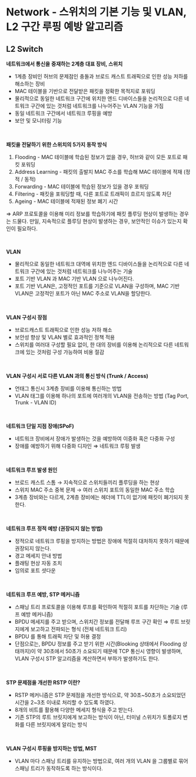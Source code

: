 # Network - 스위치의 기본 기능 및 VLAN, L2 구간 루핑 예방 알고리즘
## L2 Switch

**네트워크에서 통신을 중재하는 2계층 대표 장비, 스위치**

- 1계층 장비인 허브의 문제점인 충돌과 브로드 캐스트 트래픽으로 인한 성능 저하를 해소하는 장비
- MAC 테이블을 기반으로 전달받은 패킷을 정확한 목적지로 포워딩
- 물리적으로 동일한 네트워크 구간에 위치한 엔드 디바이스들을 논리적으로 다른 네트워크 구간에 있는 것처럼 네트워크를 나누어주는 VLAN 기능을 가짐
- 동일 네트워크 구간에서 네트워크 루핑을 예방
- 보안 및 모니터링 기능

<br>

**패킷을 전달하기 위한 스위치의 5가지 동작 방식**

1. Flooding - MAC 테이블에 학습된 정보가 없을 경우, 허브와 같이 모든 포트로 패킷 포워딩
2. Address Learning - 패킷의 출발지 MAC 주소를 학습해 MAC 테이블에 적재 (정적 / 동적)
3. Forwarding - MAC 테이블에 학습된 정보가 있을 경우 포워딩
4. Filtering - 패킷을 포워딩할 때, 다른 포트로 트래픽이 흐르지 않도록 차단
5. Ageing - MAC 테이블에 적재된 정보 폐기 시간

⇒ ARP 프로토콜을 이용해 미리 정보를 학습하기에 패킷 플루딩 현상이 발생하는 경우는 드물다. 만일, 지속적으로 플루딩 현상이 발생하는 경우, 보안적인 이슈가 있는지 확인이 필요하다.

<br>

**VLAN**

- 물리적으로 동일한 네트워크 대역에 위치한 엔드 디바이스들을 논리적으로 다른 네트워크 구간에 있는 것처럼 네트워크를 나누어주는 기술
- 포트 기반 VLAN 과 MAC 기반 VLAN 으로 나누어진다.
- 포트 기반 VLAN은, 고정적인 포트를 기준으로 VLAN을 구성하며, MAC 기반 VLAN은 고정적인 포트가 아닌 MAC 주소로 VLAN을 할당한다.

<br>

**VLAN 구성시 장점**

- 브로드캐스트 트래픽으로 인한 성능 저하 해소
- 보안성 향상 및 VLAN 별로 효과적인 정책 적용
- 스위치를 여러대 구성할 필요 없이, 한 대의 장비를 이용해 논리적으로 다른 네트워크에 있는 것처럼 구성 가능하여 비용 절감

<br>

**VLAN 구성시 서로 다른 VLAN 과의 통신 방식 (Trunk / Access)**

- 언태그 통신시 3계층 장비를 이용해 통신하는 방법
- VLAN 태그를 이용해 하나의 포트에 여러개의 VLAN을 전송하는 방법 (Tag Port, Trunk - VLAN ID)

<br>

**네트워크 단일 지점 장애(SPoF)**

- 네트워크 장비에서 장애가 발생하는 것을 예방하여 이중화 혹은 다중화 구성
- 장애를 예방하기 위해 다중화 디자인 ⇒ 네트워크 루핑 발생

<br>

**네트워크 루프 발생 원인**

- 브로드 캐스트 스톰 → 지속적으로 스위치들끼리 플루딩을 하는 현상
- 스위치 MAC 주소 중복 문제 → 여러 스위치 포트의 동일한 MAC 주소 학습
- 3계층 장비와는 다르게, 2계층 장비에는 헤더에 TTL이 없기에 패킷이 폐기되지 못한다.

<br>

**네트워크 루프 정적 예방 (권장되지 않는 방법)**

- 정적으로 네트워크 루핑을 방지하는 방법은 장애에 적절히 대처하지 못하기 때문에 권장되지 않는다.
- 경고 메세지 안내 방법
- 플래팅 현상 자동 조치
- 임의로 포트 셧다운

<br>

**네트워크 루프 예방, STP 메커니즘**

- 스패닝 트리 프로토콜을 이용해 루프를 확인하여 적절히 포트를 차단하는 기술 (루프 예방 메커니즘)
- BPDU 메세지를 주고 받으며, 스위치간 정보를 전달해 루프 구간 확인 ⇒ 루트 브릿지에게 보고하고 전파되는 형식 (전체 네트워크 트리)
- BPDU 를 통해 트래픽 차단 및 허용 결정
- 단점으로는, BPDU 정보를 주고 받기 위한 시간(Blooking 상태에서 Flooding 상태까지)이 약 30초에서 50초가 소요되기 때문에 TCP 통신시 영향이 발생하며, VLAN 구성시 STP 알고리즘을 계산하면서 부하가 발생하기도 한다.

<br>

**STP 문제점을 개선한 RSTP 이란?**

- RSTP 메커니즘은 STP 문제점을 개선한 방식으로, 약 30초~50초가 소요되었던 시간을 2~3초 이내로 처리할 수 있도록 하였다.
- 8개의 비트를 활용해 다양한 메세지 형식을 주고 받는다.
- 기존 STP의 루트 브릿지에게 보고하는 방식이 아닌, 터미널 스위치가 토폴로지 변화를 다른 브릿지에게 알리는 방식

<br>

**VLAN 구성시 루핑을 방지하는 방법, MST**

- VLAN 마다 스패닝 트리를 유지하는 방법으로, 여러 개의 VLAN 을 그룹별로 묶어 스패닝 트리가 동작하도록 하는 방식이다.
